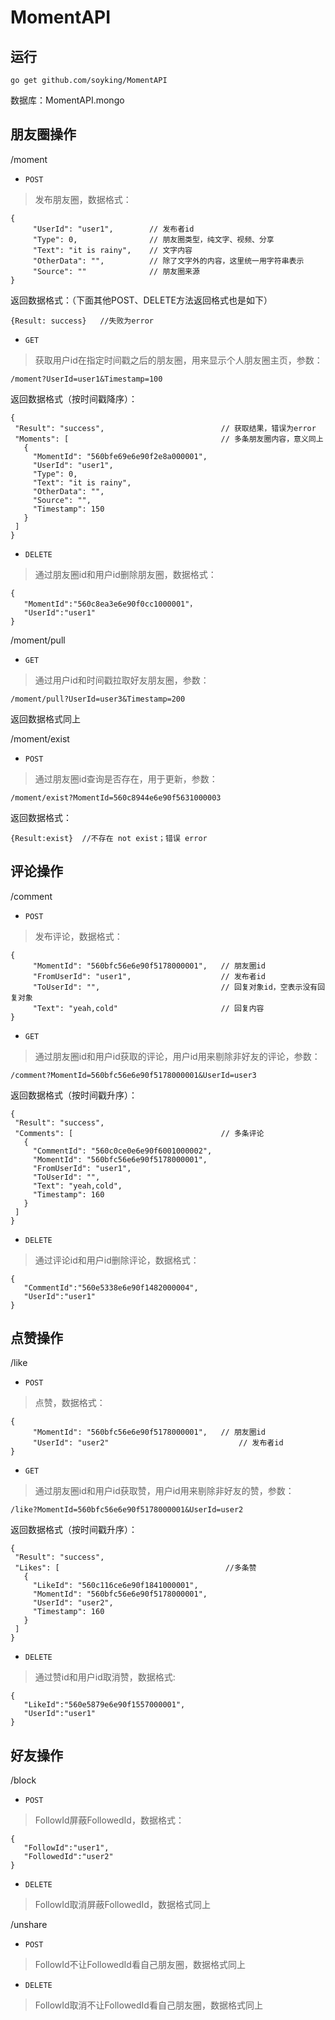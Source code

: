 MomentAPI
=========
## 运行 ##
```
go get github.com/soyking/MomentAPI
```
数据库：MomentAPI.mongo


## 朋友圈操作 ##

/moment
- `POST`

 >发布朋友圈，数据格式：
 ```
{
      "UserId": "user1",		// 发布者id
      "Type": 0,				// 朋友圈类型，纯文字、视频、分享
      "Text": "it is rainy",	// 文字内容
      "OtherData": "",		    // 除了文字外的内容，这里统一用字符串表示
      "Source": ""			    // 朋友圈来源
}
```
 返回数据格式：（下面其他POST、DELETE方法返回格式也是如下）
 ```
{Result: success}	//失败为error
```

- `GET`

 >获取用户id在指定时间戳之后的朋友圈，用来显示个人朋友圈主页，参数：
 ```
/moment?UserId=user1&Timestamp=100
```
 返回数据格式（按时间戳降序）：
 ```
{
  "Result": "success",							// 获取结果，错误为error
  "Moments": [									// 多条朋友圈内容，意义同上
    {
      "MomentId": "560bfe69e6e90f2e8a000001",
      "UserId": "user1",
      "Type": 0,
      "Text": "it is rainy",
      "OtherData": "",
      "Source": "",
      "Timestamp": 150
    }
  ]
}
```

- `DELETE`

 >通过朋友圈id和用户id删除朋友圈，数据格式：
 ```
{
	"MomentId":"560c8ea3e6e90f0cc1000001"，
    "UserId":"user1"
}
```

/moment/pull
- `GET`

 >通过用户id和时间戳拉取好友朋友圈，参数：
 ```
/moment/pull?UserId=user3&Timestamp=200
```
 返回数据格式同上

/moment/exist

- `POST`

 >通过朋友圈id查询是否存在，用于更新，参数：
 ```
/moment/exist?MomentId=560c8944e6e90f5631000003
```
 返回数据格式：
 ```
{Result:exist}	//不存在 not exist；错误 error
```

## 评论操作 ##

/comment
- `POST`

 >发布评论，数据格式：
 ```
{
      "MomentId": "560bfc56e6e90f5178000001",	// 朋友圈id
      "FromUserId": "user1",					// 发布者id
      "ToUserId": "",							// 回复对象id，空表示没有回复对象
      "Text": "yeah,cold"					    // 回复内容
}
```

- `GET`

 >通过朋友圈id和用户id获取的评论，用户id用来剔除非好友的评论，参数：
 ```
/comment?MomentId=560bfc56e6e90f5178000001&UserId=user3
```
 返回数据格式（按时间戳升序）：
 ```
{
  "Result": "success",
  "Comments": [									// 多条评论
    {
      "CommentId": "560c0ce0e6e90f6001000002",
      "MomentId": "560bfc56e6e90f5178000001",
      "FromUserId": "user1",
      "ToUserId": "",
      "Text": "yeah,cold",
      "Timestamp": 160
    }
  ]
}
```

- `DELETE`

 >通过评论id和用户id删除评论，数据格式：
 ```
{
	"CommentId":"560e5338e6e90f1482000004",
    "UserId":"user1"
}
```

## 点赞操作 ##

/like
- `POST`

 >点赞，数据格式：
 ```
{
      "MomentId": "560bfc56e6e90f5178000001",	// 朋友圈id
      "UserId": "user2"         					// 发布者id
}
```

- `GET`

 >通过朋友圈id和用户id获取赞，用户id用来剔除非好友的赞，参数：
 ```
/like?MomentId=560bfc56e6e90f5178000001&UserId=user2
```
返回数据格式（按时间戳升序）：
 ```
{
  "Result": "success",
  "Likes": [									 //多条赞
    {
      "LikeId": "560c116ce6e90f1841000001",
      "MomentId": "560bfc56e6e90f5178000001",
      "UserId": "user2",
      "Timestamp": 160
    }
  ]
}
```

- `DELETE`

 >通过赞id和用户id取消赞，数据格式:
 ```
{
	"LikeId":"560e5879e6e90f1557000001",
    "UserId":"user1"
}
```

## 好友操作 ##

/block
- `POST`

 >FollowId屏蔽FollowedId，数据格式：
 ```
{
	"FollowId":"user1",
    "FollowedId":"user2"
}
```

- `DELETE`

 >FollowId取消屏蔽FollowedId，数据格式同上

/unshare
- `POST`

 >FollowId不让FollowedId看自己朋友圈，数据格式同上

- `DELETE`

 >FollowId取消不让FollowedId看自己朋友圈，数据格式同上
